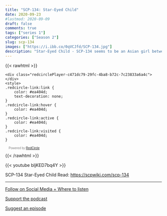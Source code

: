 ```yaml
---
title: "SCP-134: Star-Eyed Child"
date: 2020-09-23
#lastmod: 2020-09-09
draft: false
comments: true
tags: ["series 1"]
categories: ["Season 2"]
slug: scp-134
images: ["https://i.ibb.co/0qVCJfd/SCP-134.jpg"]
description: "Star-Eyed Child - SCP-134 seems to be an Asian girl between the ages of █ and █, with short black hair and a slight build."
---
```


{{< rawhtml >}}
<script async defer onload="redcircleIframe();" src="https://api.podcache.net/embedded-player/sh/63705181-2bd5-4fc1-a869-6f5b27226efa/ep/c471dc79-29fc-4ba8-b72c-7c23833a6a4c"></script>
    <div class="redcirclePlayer-c471dc79-29fc-4ba8-b72c-7c23833a6a4c"></div>
    <style>
    .redcircle-link:link {
        color: #ea404d;
        text-decoration: none;
    }
    .redcircle-link:hover {
        color: #ea404d;
    }
    .redcircle-link:active {
        color: #ea404d;
    }
    .redcircle-link:visited {
        color: #ea404d;
    }
</style>
<p style="margin-top:3px;margin-left:11px;font-family: sans-serif;font-size: 10px; color: gray;">Powered by <a class="redcircle-link" href="https://redcircle.com?utm_source=rc_embedded_player&utm_medium=web&utm_campaign=embedded_v1">RedCircle</a></p>
{{< /rawhtml >}}

{{< youtube bljKED7bq4Y >}}

SCP-134
Star-Eyed Child
Read: https://scpwiki.com/scp-134

---

[Follow on Social Media + Where to listen](/links)

[Support the podcast](/support)

[Suggest an episode](/suggest)
